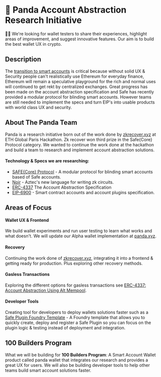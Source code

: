 # 🐼 Panda Account Abstraction Research Initiative 

🔦🦇 We're looking for wallet testers to share their experiences, highlight areas of improvement, and suggest innovative features. Our aim is to build the best wallet UX in crypto.



## Description

The [transition to smart accounts](https://vitalik.ca/general/2023/06/09/three_transitions.html) is critical because without solid UX & Security people can't realistically use Ethereum for everyday finance, Ethereum will remain a speculative playground for the rich and normal uses will continued to get rekt by centralized exchanges. Great progress has been made on the account abstraction specification and Safe has recently provided a modular protocol for blinding smart accounts. However teams are still needed to implement the specs and turn EIP's into usable products with world class UX and security.

## About The Panda Team

Panda is a research initiative born out of the work done by [zkrecover.xyz](http://zkrecover.xyz) at ETH Global Paris Hackathon. Zk recover won third prize in the Safe{Core} Protocol category. We wanted to continue the work done at the hackathon and build a team to research and implement account abstraction solutions. 

#### Technology & Specs we are researching:

- [SAFE{Core} Protocol](https://safe.global/core) - A modular protocol for blinding smart accounts based of Safe accounts.
- [Noir](https://noir-lang.org/) - Aztec's new language for writing zk circuits.
- [ERC-4337](https://www.erc4337.io/) The  Account Abstraction Specification
- [EIP-6900](https://eips.ethereum.org/EIPS/eip-6900) - Smart contract accounts and account plugins specification.


## Areas of Focus

#### Wallet UX & Frontend
We build wallet experiments and run user testing to learn what works and what doesn't. We will update our Alpha wallet implementation at [panda.xyz](http://panda.xyz/).

#### Recovery
Continuing the work done of [zkrecover.xyz](http://zkrecover.xyz), integrating it into a frontend & getting ready for production. Plus exploring other recovery methods.

#### Gasless Transactions

Exploring the different options for gasless transactions see [ ERC-4337: Account Abstraction Using Alt Mempool](https://eips.ethereum.org/EIPS/eip-4337).


#### Developer Tools

Creating tool for developers to deploy wallets solutions faster such as a [Safe Plugin Foundry Template](https://github.com/WillSchiller/safe-plugin-foundry-template) - A Foundry template that allows you to quickly create, deploy and register a Safe Plugin so you can focus on the plugin logic & testing instead of deployment and integration.


## 100 Builders Program

What we will be building for **100 Builders Program**: A Smart Account Wallet product called panda wallet that integrates our research and provides a great UX for users. We will also be building developer tools to help other teams build smart account solutions faster.



